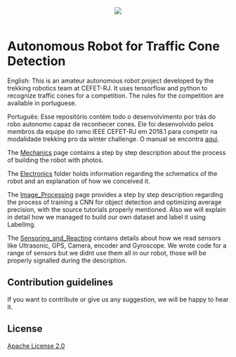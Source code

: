 <div align="center">
  <img src="https://user-images.githubusercontent.com/34986200/50385772-207d1080-06c2-11e9-9d39-1e848a18d02a.jpg"><br><br>
</div>

# Autonomous Robot for Traffic Cone Detection

English: This is an amateur autonomous robot project developed by the trekking robotics team at CEFET-RJ. It uses tensorflow and python to recognize traffic cones for a competition. The rules for the competition are available in portuguese.

Português: Esse repositório contém todo o desenvolvimento por trás do robo autonomo capaz de reconhecer cones. Ele foi desenvolvido pelos membros da equipe do ramo IEEE CEFET-RJ em 2018.1 para competir na modalidade trekking pro da winter challenge. O manual se encontra [aqui](other_files/robocore_regras_robo_trekking.pdf).

The [Mechanics](Mechanics) page contains a step by step description about the process of building the robot with photos.

The [Electronics](Electronics) folder holds information regarding the schematics of the robot and an explanation of how we conceived it.

The [Image_Processing](Image_Processing) page provides a step by step description regarding the process of training a CNN for object detection and optimizing average precision, with the source tutorials properly mentioned. Also we will explain in detail how we managed to build our own dataset and label it using LabelImg.

The [Sensoring_and_Reacting](Sensoring_and_Reacting) contains details about how we read sensors like Ultrasonic, GPS, Camera, encoder and Gyroscope. We wrote code for a range of sensors but we didnt use them all in our robot, those will be properly signalled during the description.

## Contribution guidelines

If you want to contribute or give us any suggestion, we will be happy to hear it.

## License

[Apache License 2.0](LICENSE)
